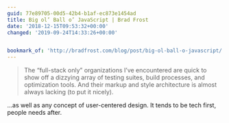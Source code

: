 ```yaml
---
guid: 77e89705-00d5-42b4-b1af-ec873e1454ad
title: Big ol’ Ball o’ JavaScript | Brad Frost
date: '2018-12-15T09:53:32+00:00'
changed: '2019-09-24T14:33:26+00:00'


bookmark_of: 'http://bradfrost.com/blog/post/big-ol-ball-o-javascript/'
---
```


> The “full-stack only” organizations I’ve encountered are quick to show off a dizzying array of testing suites, build processes, and optimization tools. And their markup and style architecture is almost always lacking (to put it nicely). 

...as well as any concept of user-centered design. It tends to be tech first, people needs after. 
